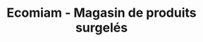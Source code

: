 ---
title: "Ecomiam - Magasin de produits surgelés"
url: /lannion/ecomiam-magasin-de-produits-surgeles/
shop: aliments surgelés
---